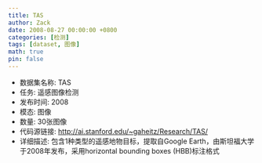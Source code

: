 ```yaml
---
title: TAS
author: Zack
date: 2008-08-27 00:00:00 +0800
categories: [检测]
tags: [dataset, 图像]
math: true
pin: false
---
```

- 数据集名称: TAS
- 任务: 遥感图像检测
- 发布时间: 2008
- 模态: 图像
- 数量: 30张图像
- 代码源链接: http://ai.stanford.edu/~gaheitz/Research/TAS/
- 详细描述: 包含1种类型的遥感地物目标，提取自Google Earth，由斯坦福大学于2008年发布，采用horizontal bounding boxes (HBB)标注格式
